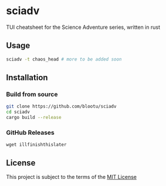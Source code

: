 # sciadv

TUI cheatsheet for the Science Adventure series, written in rust

## Usage

```sh
sciadv -t chaos_head # more to be added soon
```

## Installation

### Build from source

```sh
git clone https://github.com/blootu/sciadv
cd sciadv
cargo build --release
```

### GitHub Releases

```
wget illfinishthislater 
```

## License

This project is subject to the terms of the [MIT License](./LICENSE)
